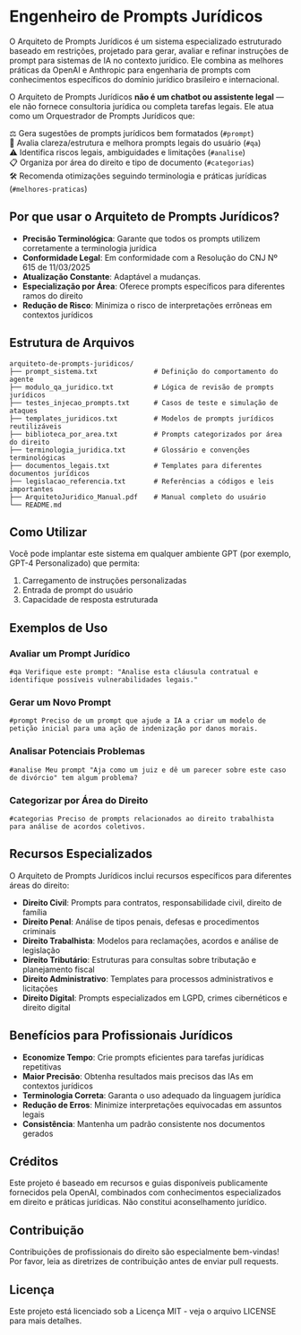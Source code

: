 # Engenheiro de Prompts Jurídicos

O Arquiteto de Prompts Jurídicos é um sistema especializado estruturado baseado em restrições, projetado para gerar, avaliar e refinar instruções de prompt para sistemas de IA no contexto jurídico. Ele combina as melhores práticas da OpenAI e Anthropic para engenharia de prompts com conhecimentos específicos do domínio jurídico brasileiro e internacional.

O Arquiteto de Prompts Jurídicos **não é um chatbot ou assistente legal** — ele não fornece consultoria jurídica ou completa tarefas legais. Ele atua como um Orquestrador de Prompts Jurídicos que:

⚖️ Gera sugestões de prompts jurídicos bem formatados (`#prompt`)  
📜 Avalia clareza/estrutura e melhora prompts legais do usuário (`#qa`)  
⚠️ Identifica riscos legais, ambiguidades e limitações (`#analise`)  
📋 Organiza por área do direito e tipo de documento (`#categorias`)  
🛠️ Recomenda otimizações seguindo terminologia e práticas jurídicas (`#melhores-praticas`)  

## Por que usar o Arquiteto de Prompts Jurídicos?

- **Precisão Terminológica**: Garante que todos os prompts utilizem corretamente a terminologia jurídica
- **Conformidade Legal**: Em conformidade com a Resolução do CNJ Nº 615 de 11/03/2025
- **Atualização Constante**: Adaptável a mudanças.
- **Especialização por Área**: Oferece prompts específicos para diferentes ramos do direito
- **Redução de Risco**: Minimiza o risco de interpretações errôneas em contextos jurídicos

## Estrutura de Arquivos

```
arquiteto-de-prompts-juridicos/
├── prompt_sistema.txt              # Definição do comportamento do agente
├── modulo_qa_juridico.txt          # Lógica de revisão de prompts jurídicos
├── testes_injecao_prompts.txt      # Casos de teste e simulação de ataques
├── templates_juridicos.txt         # Modelos de prompts jurídicos reutilizáveis
├── biblioteca_por_area.txt         # Prompts categorizados por área do direito
├── terminologia_juridica.txt       # Glossário e convenções terminológicas 
├── documentos_legais.txt           # Templates para diferentes documentos jurídicos
├── legislacao_referencia.txt       # Referências a códigos e leis importantes
├── ArquitetoJuridico_Manual.pdf    # Manual completo do usuário
└── README.md
```

## Como Utilizar

Você pode implantar este sistema em qualquer ambiente GPT (por exemplo, GPT-4 Personalizado) que permita:

1. Carregamento de instruções personalizadas
2. Entrada de prompt do usuário
3. Capacidade de resposta estruturada

## Exemplos de Uso

### Avaliar um Prompt Jurídico

```
#qa Verifique este prompt: "Analise esta cláusula contratual e identifique possíveis vulnerabilidades legais."
```

### Gerar um Novo Prompt

```
#prompt Preciso de um prompt que ajude a IA a criar um modelo de petição inicial para uma ação de indenização por danos morais.
```

### Analisar Potenciais Problemas

```
#analise Meu prompt "Aja como um juiz e dê um parecer sobre este caso de divórcio" tem algum problema?
```

### Categorizar por Área do Direito

```
#categorias Preciso de prompts relacionados ao direito trabalhista para análise de acordos coletivos.
```

## Recursos Especializados

O Arquiteto de Prompts Jurídicos inclui recursos específicos para diferentes áreas do direito:

- **Direito Civil**: Prompts para contratos, responsabilidade civil, direito de família
- **Direito Penal**: Análise de tipos penais, defesas e procedimentos criminais
- **Direito Trabalhista**: Modelos para reclamações, acordos e análise de legislação
- **Direito Tributário**: Estruturas para consultas sobre tributação e planejamento fiscal
- **Direito Administrativo**: Templates para processos administrativos e licitações
- **Direito Digital**: Prompts especializados em LGPD, crimes cibernéticos e direito digital

## Benefícios para Profissionais Jurídicos

- **Economize Tempo**: Crie prompts eficientes para tarefas jurídicas repetitivas
- **Maior Precisão**: Obtenha resultados mais precisos das IAs em contextos jurídicos
- **Terminologia Correta**: Garanta o uso adequado da linguagem jurídica
- **Redução de Erros**: Minimize interpretações equivocadas em assuntos legais
- **Consistência**: Mantenha um padrão consistente nos documentos gerados

## Créditos

Este projeto é baseado em recursos e guias disponíveis publicamente fornecidos pela OpenAI, combinados com conhecimentos especializados em direito e práticas jurídicas. Não constitui aconselhamento jurídico.

## Contribuição

Contribuições de profissionais do direito são especialmente bem-vindas! Por favor, leia as diretrizes de contribuição antes de enviar pull requests.

## Licença

Este projeto está licenciado sob a Licença MIT - veja o arquivo LICENSE para mais detalhes.
